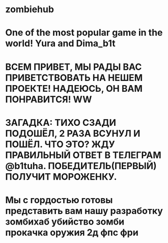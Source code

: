# zombiehub
# One of the most popular game in the world! Yura and Dima_b1t
# ВСЕМ ПРИВЕТ, МЫ РАДЫ ВАС ПРИВЕТСТВОВАТЬ НА НЕШЕМ ПРОЕКТЕ! НАДЕЮСЬ, ОН ВАМ ПОНРАВИТСЯ! WW
# ЗАГАДКА: ТИХО СЗАДИ ПОДОШЁЛ, 2 РАЗА ВСУНУЛ И ПОШЁЛ. ЧТО ЭТО? ЖДУ ПРАВИЛЬНЫЙ ОТВЕТ В ТЕЛЕГРАМ @b1tuha. ПОБЕДИТЕЛЬ(ПЕРВЫЙ) ПОЛУЧИТ МОРОЖЕНКУ.
# Мы с гордостью готовы представить вам нашу разработку зомбихаб убийство зомби прокачка оружия 2д фпс фри